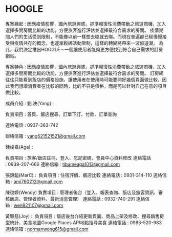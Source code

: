 # HOOGLE

專案緣起 : 
    因應疫情影響，國內旅遊興盛。抓準報復性消費帶動之旅遊商機，加入選擇多間房間比較的功能，方便旅客進行評估並選擇最符合需求的房間。
    疫情期間人們的生活受到限制，不能像以前一樣想去哪就去哪。而現在普遍都已經慢慢接受與疫情共存的概念，也逐漸鬆綁活動限制，這樣的轉變將帶來一波旅遊潮。
    為此，我們決定推出HOOGLE－一個讓使用者能夠更方便找到符合自己需求的訂房網站。

專案特色 :
    因應疫情影響，國內旅遊興盛。抓準報復性消費帶動之旅遊商機，加入選擇多間房間比較的功能，方便旅客進行評估並選擇最符合需求的房間。
    訂房網往往只能看到飯店的價格設施，讓使用者在使用時可能要開好幾個頁面做比較，因此我們想讓消費者在比較的同時，比的不只是價格，而是可以針對自己在意的項目做比較。
    
成員介紹 :
劉 泱(Yang) : 

負責項目 : 首頁、飯店搜尋、訂單下訂、付款、訂單查詢

連絡電話 : 0937-363-742

聯絡信箱 : yang521521521@gmail.com
    
鍾峻嘉(Aga) : 

負責項目 : 旅客/飯店註冊、登入、忘記密碼、會員中心資料修改
連絡電話 : 0939-207-666
連絡信箱 : tibameaga1013@gmail.com
    
張錦鎰(MarC) : 
負責項目 : 住宿評價、飯店比較
連絡電話 : 0931-314-110
連絡信箱 : ami760212@gmail.com

陳玟婷(Wendy)
負責項目 : 管理者後台（登入、報表查詢、飯店及旅客資訊、審核飯店、管理者資料、最新消息管理）
連絡電話 : 0932-740-291
連絡信箱 : wen821107@gmail.com

黃珮慈(Joy) : 
負責項目 : 飯店後台介紹更新頁面、商品上架及修改、搜尋銷售房型統計、美食地圖Google Places API地點搜尋美食
連絡電話 : 0983-520-983
連絡信箱 : normanwong615@gmail.com
    


